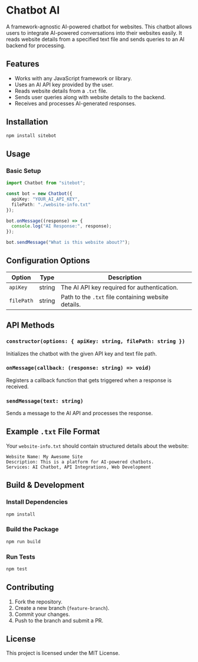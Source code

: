 # Chatbot AI

A framework-agnostic AI-powered chatbot for websites. This chatbot allows users to integrate AI-powered conversations into their websites easily. It reads website details from a specified text file and sends queries to an AI backend for processing.

## Features
- Works with any JavaScript framework or library.
- Uses an AI API key provided by the user.
- Reads website details from a `.txt` file.
- Sends user queries along with website details to the backend.
- Receives and processes AI-generated responses.

## Installation
```sh
npm install sitebot
```

## Usage
### Basic Setup
```ts
import Chatbot from "sitebot";

const bot = new Chatbot({
  apiKey: "YOUR_AI_API_KEY",
  filePath: "./website-info.txt"
});

bot.onMessage((response) => {
  console.log("AI Response:", response);
});

bot.sendMessage("What is this website about?");
```

## Configuration Options
| Option    | Type   | Description |
|-----------|--------|-------------|
| `apiKey`  | string | The AI API key required for authentication. |
| `filePath` | string | Path to the `.txt` file containing website details. |

## API Methods
### `constructor(options: { apiKey: string, filePath: string })`
Initializes the chatbot with the given API key and text file path.

### `onMessage(callback: (response: string) => void)`
Registers a callback function that gets triggered when a response is received.

### `sendMessage(text: string)`
Sends a message to the AI API and processes the response.

## Example `.txt` File Format
Your `website-info.txt` should contain structured details about the website:
```
Website Name: My Awesome Site
Description: This is a platform for AI-powered chatbots.
Services: AI Chatbot, API Integrations, Web Development
```

## Build & Development
### Install Dependencies
```sh
npm install
```

### Build the Package
```sh
npm run build
```

### Run Tests
```sh
npm test
```

## Contributing
1. Fork the repository.
2. Create a new branch (`feature-branch`).
3. Commit your changes.
4. Push to the branch and submit a PR.

## License
This project is licensed under the MIT License.


